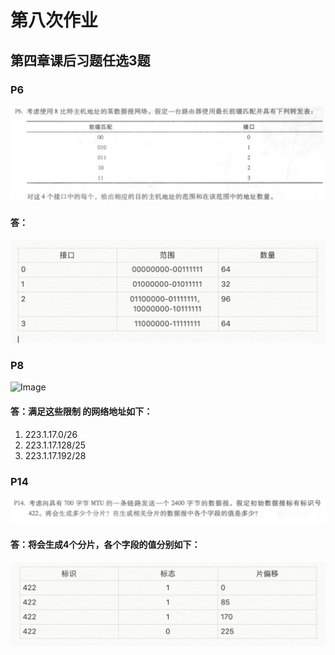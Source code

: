# 第八次作业
## 第四章课后习题任选3题
### P6
![Image](./P6.png)
#### 答：
![Image](./P6_1.png)

### P8
![Image](./P8)
#### 答：满足这些限制 的网络地址如下：
1. 223.1.17.0/26
2. 223.1.17.128/25
3. 223.1.17.192/28

### P14
![Image](./P14.png)
#### 答：将会生成4个分片，各个字段的值分别如下：
![Image](./P14_1.png)
